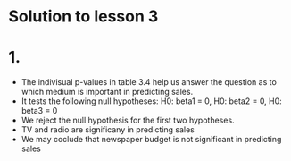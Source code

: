 # Solution to lesson 3

# 1. 
- The indivisual p-values in table 3.4 help us answer the question as to which medium is important in predicting sales.
- It tests the following null hypotheses:
H0: beta1 = 0, H0: beta2 = 0, H0: beta3 = 0
- We reject the null hypothesis for the first two hypotheses.
- TV and radio are significany in predicting sales
- We may coclude that newspaper budget is not significant in predicting sales
